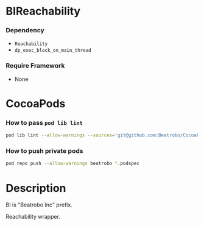 BIReachability
===================

### Dependency
* `Reachability`
* `dp_exec_block_on_main_thread`

### Require Framework
* None

# CocoaPods

### How to pass `pod lib lint`
```sh
pod lib lint --allow-warnings --sources='git@github.com:Beatrobo/CocoaPods-Specs.git,https://github.com/CocoaPods/Specs'
```

### How to push private pods
```sh
pod repo push --allow-warnings beatrobo *.podspec
```

# Description

BI is "Beatrobo Inc" prefix.

Reachability wrapper.